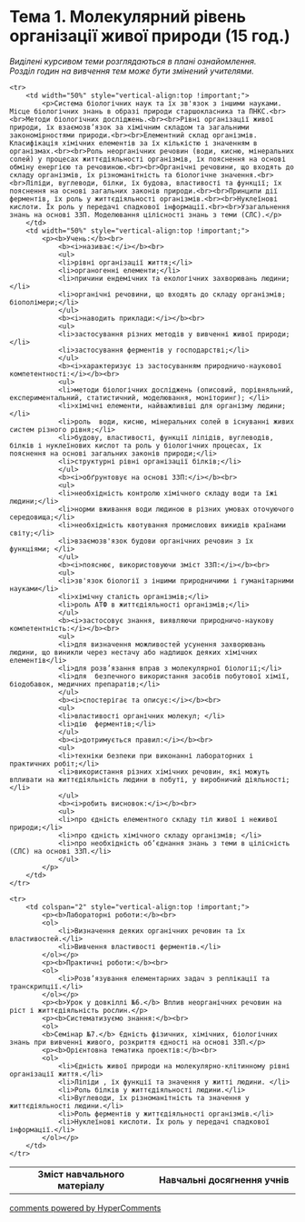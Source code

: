 <div id="hypercomments_widget" class="js-hypercomments-widget invisible"></div>

# Тема 1. Молекулярний рівень організації живої природи (15 год.)


<p><i>Виділені курсивом теми розглядаються в плані ознайомлення.<br>Розділ годин на вивчення тем може бути змінений учителями.</i></p>

<table>
	<tr>
		<td width="50%" align="center"><b>Зміст навчального матеріалу</b></td>
		<td width="50%" align="center"><b>Навчальні досягнення учнів</b></td>
	</tr>

	<tr>
		<td width="50%" style="vertical-align:top !important;">
			<p>Система біологічних наук та їх зв'язок з іншими науками. Місце біологічних знань в образі природи старшокласника та ПНКС.<br><br>Методи біологічних досліджень.<br><br>Рівні організації живої природи, їх взаємозв’язок за хімічним складом та загальними закономірностями природи.<br><br>Елементний склад організмів. Класифікація хімічних елементів за їх кількістю і значенням в організмах.<br><br>Роль неорганічних речовин (води, кисню, мінеральних солей) у процесах життєдіяльності організмів, їх пояснення на основі обміну енергією та речовиною.<br><br>Органічні речовини, що входять до складу організмів, їх різноманітність та біологічне значення.<br><br>Ліпіди, вуглеводи, білки, їх будова, властивості та функції; їх пояснення на основі загальних законів природи.<br><br>Принципи дії ферментів, їх роль у життєдіяльності організмів.<br><br>Нуклеїнові кислоти. Їх роль у передачі спадкової інформації.<br><br>Узагальнення знань на основі ЗЗП. Моделювання цілісності знань з теми (СЛС).</p>
		</td>
		<td width="50%" style="vertical-align:top !important;">
			<p><b>Учень:</b><br>
				<b><i>називає:</i></b><br>
				<ul>
				<li>рівні організації життя;</li>
				<li>органогенні елементи;</li>
				<li>причини ендемічних та екологічних захворювань людини;</li>
				<li>органічні речовини, що входять до складу організмів; біополімери;</li>
				</ul>
				<b><i>наводить приклади:</i></b><br>
				<ul>
				<li>застосування різних методів у вивченні живої природи;</li>
				<li>застосування ферментів у господарстві;</li>
				</ul>
				<b><i>характеризує із застосуванням природничо-наукової компетентності:</i></b><br>
				<ul>
				<li>методи біологічних досліджень (описовий, порівняльний, експериментальний, статистичний, моделювання, моніторинг); </li>
				<li>хімічні елементи, найважливіші для організму людини; </li>
				<li>роль  води, кисню, мінеральних солей в існуванні живих систем різного рівня;</li>
				<li>будову, властивості, функції ліпідів, вуглеводів, білків і нуклеїнових кислот та роль у біологічних процесах, їх пояснення на основі загальних законів природи;</li>
				<li>структурні рівні організації білків;</li>
				</ul>
				<b><i>обґрунтовує на основі ЗЗП:</i></b><br>
				<ul>
				<li>необхідність контролю хімічного складу води та їжі людини;</li>
				<li>норми вживання води людиною в різних умовах оточуючого середовища;</li>
				<li>необхідність квотування промислових викидів країнами світу;</li>
				<li>взаємозв'язок будови органічних речовин з їх функціями; </li>
				</ul>
				<b><i>пояснює, використовуючи зміст ЗЗП:</i></b><br>
				<ul>
				<li>зв'язок біології з іншими природничими і гуманітарними науками</li>
				<li>хімічну сталість організмів;</li>
				<li>роль АТФ в життєдіяльності організмів;</li>
				</ul>
				<b><i>застосовує знання, виявляючи природничо-наукову компетентність:</i></b><br>
				<ul>
				<li>для визначення можливостей усунення захворювань людини, що виникли через нестачу або надлишок деяких хімічних елементів</li>
				<li>для розв’язання вправ з молекулярної біології;</li>
				<li>для  безпечного використання засобів побутової хімії, біодобавок, медичних препаратів;</li>
				</ul>
				<b><i>спостерігає та описує:</i></b><br>
				<ul>
				<li>властивості органічних молекул; </li>
				<li>дію  ферментів;</li>
				</ul>
				<b><i>дотримується правил:</i></b><br>
				<ul>
				<li>техніки безпеки при виконанні лабораторних і практичних робіт;</li>
				<li>використання різних хімічних речовин, які можуть впливати на життєдіяльність людини в побуті, у виробничий діяльності;</li>
				</ul>
				<b><i>робить висновок:</i></b><br>
				<ul>
				<li>про єдність елементного складу тіл живої і неживої природи;</li>
				<li>про єдність хімічного складу організмів; </li>
				<li>про необхідність об’єднання знань з теми в цілісність (СЛС) на основі ЗЗП.</li>
				</ul>
			</p>
		</td>
	</tr>

	<tr>
		<td colspan="2" style="vertical-align:top !important;">
			<p><b>Лабораторні роботи:</b><br>
			<ol>
				<li>Визначення деяких органічних речовин та їх властивостей.</li>
				<li>Вивчення властивості ферментів.</li>
			</ol></p>
			<p><b>Практичні роботи:</b><br>
			<ol>
				<li>Розв’язування елементарних задач з реплікації та транскрипції.</li>
			</ol></p>
			<p><b>Урок у довкіллі №6.</b> Вплив неорганічних речовин на ріст і життєдіяльність рослин.</p>
			<p><b>Систематизуємо знання:</b><br>
			<ol>
			<b>Семінар №7.</b> Єдність фізичних, хімічних, біологічних знань при вивченні живого, розкриття єдності на основі ЗЗП.</p>
			<p><b>Орієнтовна тематика проектів:</b><br>
			<ol>
				<li>Єдність живої природи на молекулярно-клітинному рівні організації життя.</li>
				<li>Ліпіди , їх функції та значення у житті людини. </li>
				<li>Роль білків у життєдіяльності людини.</li>
				<li>Вуглеводи, їх різноманітність та значення у життєдіяльності людини.</li>
				<li>Роль ферментів у життєдіяльності організмів.</li>
				<li>Нуклеїнові кислоти. Їх роль у передачі спадкової інформації.</li>
			</ol></p>
		</td>
	</tr>
</table>

<div class="js-hypercomments-container">
<a href="http://hypercomments.com" class="hc-link" title="comments widget">comments powered by HyperComments</a>
</div>